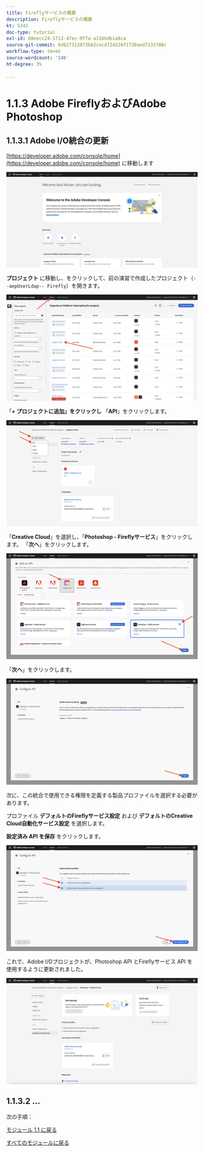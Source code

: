 ```yaml
---
title: Fireflyサービスの概要
description: Fireflyサービスの概要
kt: 5342
doc-type: tutorial
exl-id: 60eecc24-1713-4fec-9ffa-a3186db1a8ca
source-git-commit: 6d627312073bb2cecd724226f1730aed7133700c
workflow-type: tm+mt
source-wordcount: '146'
ht-degree: 3%

---
```


# 1.1.3 Adobe FireflyおよびAdobe Photoshop

## 1.1.3.1 Adobe I/O統合の更新

[https://developer.adobe.com/console/home](https://developer.adobe.com/console/home) に移動します

![Adobe I/Oの新規統合 ](./images/iohome.png)

**プロジェクト** に移動し、をクリックして、前の演習で作成したプロジェクト（`--aepUserLdap-- Firefly`）を開きます。

![Azure ストレージ ](./images/ps1.png)

「**+ プロジェクトに追加」をクリックし** 「**API**」をクリックします。

![Azure ストレージ ](./images/ps2.png)

「**Creative Cloud**」を選択し、「**Photoshop - Fireflyサービス**」をクリックします。 「**次へ**」をクリックします。

![Azure ストレージ ](./images/ps3.png)

「**次へ**」をクリックします。

![Azure ストレージ ](./images/ps4.png)

次に、この統合で使用できる権限を定義する製品プロファイルを選択する必要があります。

プロファイル **デフォルトのFireflyサービス設定** および **デフォルトのCreative Cloud自動化サービス設定** を選択します。

**設定済み API を保存** をクリックします。

![Azure ストレージ ](./images/ps5.png)

これで、Adobe I/Oプロジェクトが、Photoshop API とFireflyサービス API を使用するように更新されました。

![Azure ストレージ ](./images/ps6.png)

## 1.1.3.2 ...

次の手順：

[モジュール 1.1 に戻る](./firefly-services.md)

[すべてのモジュールに戻る](./../../../overview.md)

